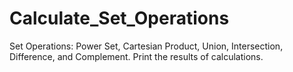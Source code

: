 # Calculate_Set_Operations
Set Operations: Power Set, Cartesian Product, Union, Intersection, Difference, and Complement. Print the results of calculations. 
